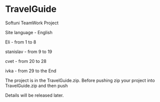 # TravelGuide
Softuni TeamWork Project

Site language - English

Eli - from 1 to 8

stanislav - from 9 to 19

cvet - from 20 to 28

ivka - from 29 to the End

The project is in the TravelGuide.zip. Before pushing zip your project into TravelGuide.zip and then push

Details will be released later.